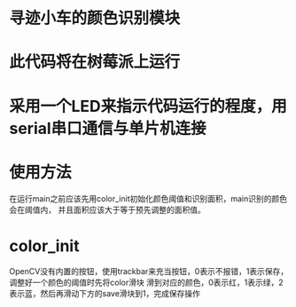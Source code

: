 # 寻迹小车的颜色识别模块
# 此代码将在树莓派上运行

# 采用一个LED来指示代码运行的程度，用serial串口通信与单片机连接

# 使用方法
在运行main之前应该先用color_init初始化颜色阈值和识别面积，main识别的颜色会在阈值内，
并且面积应该大于等于预先调整的面积值。

# color_init
OpenCV没有内置的按钮，使用trackbar来充当按钮，0表示不报错，1表示保存，调整好一个颜色的阈值时先将color滑块
滑到对应的颜色，0表示红，1表示绿，2表示蓝，然后再滑动下方的save滑块到1，完成保存操作